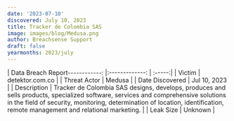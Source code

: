 ```yaml
---
date: '2023-07-10'
discovered: July 10, 2023
title: Tracker de Colombia SAS
image: images/blog/Medusa.png
author: Breachsense Support
draft: false
yearmonths: 2023/july
---
```


| Data Breach Report------------:     |:-------------:    | :-----:|
| Victim      | detektor.com.co      | 
| Threat Actor      | Medusa      | 
| Date Discovered      | Jul 10, 2023      | 
| Description      | Tracker de Colombia SAS designs, develops, produces and sells products, specialized software, services and comprehensive solutions in the field of security, monitoring, determination of location, identification, remote management and relational marketing.      | 
| Leak Size      | Unknown      | 

